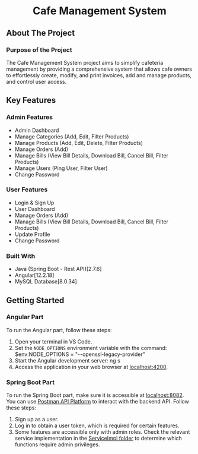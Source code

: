 <h1 align="center">Cafe Management System</h1>

## About The Project

### Purpose of the Project

The Cafe Management System project aims to simplify cafeteria management by providing a comprehensive system that allows cafe owners to effortlessly create, modify, and print invoices, add and manage products, and control user access.


## Key Features

### Admin Features

- Admin Dashboard
- Manage Categories (Add, Edit, Filter Products)
- Manage Products (Add, Edit, Delete, Filter Products)
- Manage Orders (Add)
- Manage Bills (View Bill Details, Download Bill, Cancel Bill, Filter Products)
- Manage Users (Ping User, Filter User)
- Change Password

### User Features

- Login & Sign Up
- User Dashboard
- Manage Orders (Add)
- Manage Bills (View Bill Details, Download Bill, Cancel Bill, Filter Products)
- Update Profile
- Change Password

### Built With

- Java (Spring Boot - Rest API)[2.7.6]
- Angular[12.2.18]
- MySQL Database[8.0.34]

## Getting Started

### Angular Part

To run the Angular part, follow these steps:

1. Open your terminal in VS Code.
2. Set the `NODE_OPTIONS` environment variable with the command:
$env:NODE_OPTIONS = "--openssl-legacy-provider"
3. Start the Angular development server:
ng s
4. Access the application in your web browser at [localhost:4200](http://localhost:4200).

### Spring Boot Part

To run the Spring Boot part, make sure it is accessible at [localhost:8082](http://localhost:8082). You can use [Postman API Platform](https://www.apidog.com/utm_source=google_search&utm_medium=ads_sa&utm_campaign=18544428894&utm_content=141031187734&utm_term=postman&gclid=CjwKCAiAxP2eBhBiEiwA5puhNTsU_tGODxYHjQKxChzH-PERviJ2AKbDvDT9I0KBzHALZ9RM16JOFBoCv3sQAvD_BwE) to interact with the backend API. Follow these steps:

1. Sign up as a user.
2. Log in to obtain a user token, which is required for certain features.
3. Some features are accessible only with admin roles. Check the relevant service implementation in the [ServiceImpl folder]([https://github.com/Bahri-Adem/Cafe-Management-System-Angular-SpringBoot](https://github.com/Bahri-Adem/Cafe-Management-System-Angular-SpringBoot/blob/main/Backend/src/main/java/com/inn/cafe/serviceImpl)) to determine which functions require admin privileges.
